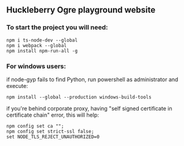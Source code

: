 ## Huckleberry Ogre playground website
### To start the project you will need:
```
npm i ts-node-dev --global
npm i webpack --global
npm install npm-run-all -g
```   

### For windows users:
if node-gyp fails to find Python, run powershell as administrator and execute:
```
npm install --global --production windows-build-tools
```
if you're behind corporate proxy, having "self signed certificate in certificate chain" error, this will help:
```
npm config set ca "";
npm config set strict-ssl false;
set NODE_TLS_REJECT_UNAUTHORIZED=0
```